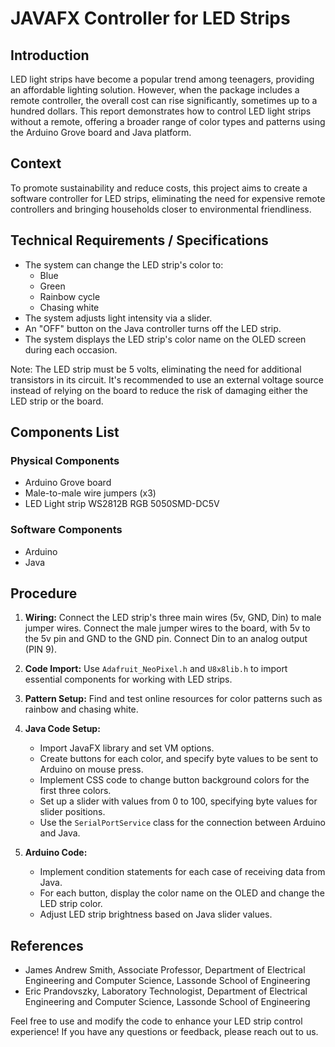# JAVAFX Controller for LED Strips

## Introduction

LED light strips have become a popular trend among teenagers, providing an affordable lighting solution. However, when the package includes a remote controller, the overall cost can rise significantly, sometimes up to a hundred dollars. This report demonstrates how to control LED light strips without a remote, offering a broader range of color types and patterns using the Arduino Grove board and Java platform.

## Context

To promote sustainability and reduce costs, this project aims to create a software controller for LED strips, eliminating the need for expensive remote controllers and bringing households closer to environmental friendliness.

## Technical Requirements / Specifications

- The system can change the LED strip's color to:
  - Blue
  - Green
  - Rainbow cycle
  - Chasing white
- The system adjusts light intensity via a slider.
- An "OFF" button on the Java controller turns off the LED strip.
- The system displays the LED strip's color name on the OLED screen during each occasion.

Note: The LED strip must be 5 volts, eliminating the need for additional transistors in its circuit. It's recommended to use an external voltage source instead of relying on the board to reduce the risk of damaging either the LED strip or the board.

## Components List

### Physical Components

- Arduino Grove board
- Male-to-male wire jumpers (x3)
- LED Light strip WS2812B RGB 5050SMD-DC5V

### Software Components

- Arduino
- Java

## Procedure

1. **Wiring:** Connect the LED strip's three main wires (5v, GND, Din) to male jumper wires. Connect the male jumper wires to the board, with 5v to the 5v pin and GND to the GND pin. Connect Din to an analog output (PIN 9).

2. **Code Import:** Use `Adafruit_NeoPixel.h` and `U8x8lib.h` to import essential components for working with LED strips.

3. **Pattern Setup:** Find and test online resources for color patterns such as rainbow and chasing white.

4. **Java Code Setup:**
   - Import JavaFX library and set VM options.
   - Create buttons for each color, and specify byte values to be sent to Arduino on mouse press.
   - Implement CSS code to change button background colors for the first three colors.
   - Set up a slider with values from 0 to 100, specifying byte values for slider positions.
   - Use the `SerialPortService` class for the connection between Arduino and Java.

5. **Arduino Code:**
   - Implement condition statements for each case of receiving data from Java.
   - For each button, display the color name on the OLED and change the LED strip color.
   - Adjust LED strip brightness based on Java slider values.

## References

- James Andrew Smith, Associate Professor, Department of Electrical Engineering and Computer Science, Lassonde School of Engineering
- Eric Prandovszky, Laboratory Technologist, Department of Electrical Engineering and Computer Science, Lassonde School of Engineering

Feel free to use and modify the code to enhance your LED strip control experience! If you have any questions or feedback, please reach out to us.
